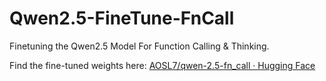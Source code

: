 # Qwen2.5-FineTune-FnCall
Finetuning the Qwen2.5 Model For Function Calling &amp; Thinking.


Find the fine-tuned weights here:
[AOSL7/qwen-2.5-fn_call · Hugging Face](https://huggingface.co/AOSL7/qwen-2.5-fn_call)
